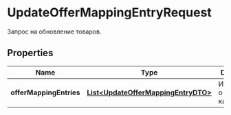 

# UpdateOfferMappingEntryRequest

Запрос на обновление товаров.

## Properties

| Name | Type | Description | Notes |
|------------ | ------------- | ------------- | -------------|
|**offerMappingEntries** | [**List&lt;UpdateOfferMappingEntryDTO&gt;**](UpdateOfferMappingEntryDTO.md) | Информация о товарах в каталоге. |  |



